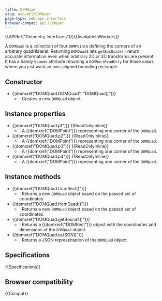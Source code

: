 ```yaml
---
title: DOMQuad
slug: Web/API/DOMQuad
page-type: web-api-interface
browser-compat: api.DOMQuad
---
```


{{APIRef("Geometry Interfaces")}}{{AvailableInWorkers}}

A `DOMQuad` is a collection of four `DOMPoint`s defining the corners of an arbitrary quadrilateral. Returning `DOMQuad`s lets `getBoxQuads()` return accurate information even when arbitrary 2D or 3D transforms are present. It has a handy `bounds` attribute returning a `DOMRectReadOnly` for those cases where you just want an axis-aligned bounding rectangle.

## Constructor

- {{domxref("DOMQuad.DOMQuad", "DOMQuad()")}}
  - : Creates a new `DOMQuad` object.

## Instance properties

- {{domxref("DOMQuad.p1")}} {{ReadOnlyInline}}
  - : A {{domxref("DOMPoint")}} representing one corner of the `DOMQuad`.
- {{domxref("DOMQuad.p2")}} {{ReadOnlyInline}}
  - : A {{domxref("DOMPoint")}} representing one corner of the `DOMQuad`.
- {{domxref("DOMQuad.p3")}} {{ReadOnlyInline}}
  - : A {{domxref("DOMPoint")}} representing one corner of the `DOMQuad`.
- {{domxref("DOMQuad.p4")}} {{ReadOnlyInline}}
  - : A {{domxref("DOMPoint")}} representing one corner of the `DOMQuad`.

## Instance methods

- {{domxref("DOMQuad.fromRect()")}}
  - : Returns a new `DOMQuad` object based on the passed set of coordinates.
- {{domxref("DOMQuad.fromQuad()")}}
  - : Returns a new `DOMQuad` object based on the passed set of coordinates.
- {{domxref("DOMQuad.getBounds()")}}
  - : Returns a {{domxref("DOMRect")}} object with the coordinates and dimensions of the `DOMQuad` object.
- {{domxref("DOMQuad.toJSON()")}}
  - : Returns a JSON representation of the `DOMQuad` object.

## Specifications

{{Specifications}}

## Browser compatibility

{{Compat}}
